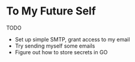 # To My Future Self


TODO
- Set up simple SMTP, grant access to my email
- Try sending myself some emails
- Figure out how to store secrets in GO
